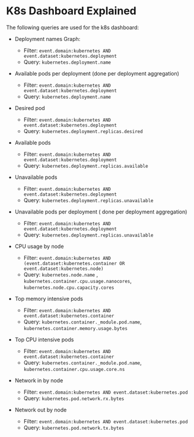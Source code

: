 # K8s Dashboard Explained

The following queries are used for the k8s dashboard:
 
- Deployment names Graph:
   - Filter: `event.domain:kubernetes AND event.dataset:kubernetes.deployment` 
   - Query: `kubernetes.deployment.name` 


- Available pods per deployment (done per deployment aggregation)
  - Filter: `event.domain:kubernetes AND event.dataset:kubernetes.deployment`
  - Query: `kubernetes.deployment.name`


- Desired pod
   - Filter: `event.domain:kubernetes AND event.dataset:kubernetes.deployment`
   - Query: `kubernetes.deployment.replicas.desired`


- Available pods
  - Filter: `event.domain:kubernetes AND event.dataset:kubernetes.deployment`
  - Query: `kubernetes.deployment.replicas.available`



- Unavailable pods
  - Filter: `event.domain:kubernetes AND event.dataset:kubernetes.deployment`
  - Query: `kubernetes.deployment.replicas.unavailable`

  
- Unavailable pods per deployment ( done per deployment aggregation)
  - Filter: `event.domain:kubernetes AND event.dataset:kubernetes.deployment`
  - Query: `kubernetes.deployment.replicas.unavailable`



- CPU usage by node
  - Filter: `event.domain:kubernetes AND (event.dataset:kubernetes.container OR event.dataset:kubernetes.node)`
  - Query: `kubernetes.node.name` , `kubernetes.container.cpu.usage.nanocores`, `kubernetes.node.cpu.capacity.cores`



- Top memory intensive pods
  - Filter: `event.domain:kubernetes AND event.dataset:kubernetes.container`
  - Query: `kubernetes.container._module.pod.name`, `kubernetes.container.memory.usage.bytes`



- Top CPU intensive pods
  - Filter: `event.domain:kubernetes AND event.dataset:kubernetes.container`
  - Query: `kubernetes.container._module.pod.name`, `kubernetes.container.cpu.usage.core.ns`



- Network in by node 
  - Filter: `event.domain:kubernetes AND event.dataset:kubernetes.pod`
  - Query:  `kubernetes.pod.network.rx.bytes`



- Network out by node
  - Filter: `event.domain:kubernetes AND event.dataset:kubernetes.pod`
  - Query: `kubernetes.pod.network.tx.bytes`
